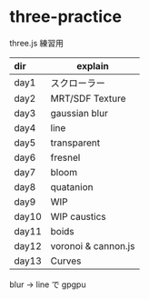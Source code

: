 # three-practice

three.js 練習用

| dir   | explain             |
| :---- | ------------------- |
| day1  | スクローラー        |
| day2  | MRT/SDF Texture     |
| day3  | gaussian blur       |
| day4  | line                |
| day5  | transparent         |
| day6  | fresnel             |
| day7  | bloom               |
| day8  | quatanion           |
| day9  | WIP                 |
| day10 | WIP caustics        |
| day11 | boids               |
| day12 | voronoi & cannon.js |
| day13 | Curves              |

blur -> line で gpgpu
